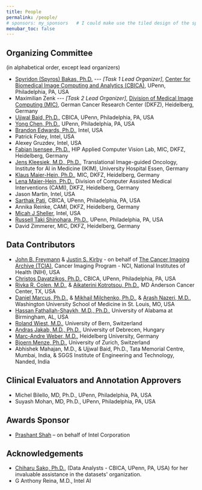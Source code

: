 ```yaml
---
title: People
permalink: /people/
# sponsors: my_sponsors   # I could make use the tiled design of the sponsor page if there's time to adapt "view profile" etc.
menubar_toc: false
---
```


## Organizing Committee

(in alphabetical order, except lead organizers)

- [Spyridon (Spyros) Bakas, Ph.D.](https://www.med.upenn.edu/cbica/sbakas/) *--- [Task 1 Lead Organizer]*,  [Center for Biomedical Image Computing and  Analytics (CBICA)](https://www.med.upenn.edu/cbica/), UPenn, Philadelphia, PA, USA
- Maximilian Zenk   *--- [Task 2 Lead Organizer]*,    [Division of Medical Image Computing (MIC)](https://www.dkfz.de/en/mic/index.php), German Cancer Research Center (DKFZ), Heidelberg, Germany
- [Ujjwal Baid, Ph.D.](https://www.med.upenn.edu/cbica/ujjwalbaid.html),    CBICA, UPenn, Philadelphia, PA, USA
- [Yong Chen, Ph.D.](https://www.dbei.med.upenn.edu/bio/yong-chen-phd),    UPenn, Philadelphia, PA, USA
- [Brandon Edwards, Ph.D.](https://www.intel.com/content/www/us/en/artificial-intelligence/bios/brandon-edwards.html),    Intel, USA
- Patrick Foley,    Intel, USA
- Alexey Gruzdev,    Intel, USA
- [Fabian Isensee, Ph.D.](https://www.helmholtz-imaging.de/our_services/helpdesk/),    HIP Applied Computer Vision Lab, MIC, DKFZ, Heidelberg, Germany
- [Jens Kleesiek, M.D., Ph.D.](https://www.ikim.uk-essen.de/tio),    Translational Image-guided Oncology, Institute for AI in Medicine (IKIM), University Hospital Essen, Germany
- [Klaus Maier-Hein, Ph.D.](https://www.dkfz.de/en/mic/index.php),    MIC, DKFZ, Heidelberg, Germany
- [Lena Maier-Hein, Ph.D.](https://www.dkfz.de/en/cami/index.php),    Division of Computer Assisted Medical Interventions (CAMI), DKFZ, Heidelberg, Germany
- Jason Martin,    Intel, USA
- [Sarthak Pati](https://www.med.upenn.edu/cbica/aibil/spati.html),    CBICA, UPenn, Philadelphia, PA, USA
- Annika Reinke,   CAMI, DKFZ, Heidelberg, Germany
- [Micah J Sheller](https://www.intel.com/content/www/us/en/artificial-intelligence/bios/micah-j-sheller.html),    Intel, USA
- [Russell Taki Shinohara, Ph.D.](https://www.med.upenn.edu/apps/faculty/index.php/g275/p8574254),    UPenn, Philadelphia, PA, USA
- David Zimmerer,    MIC, DKFZ, Heidelberg, Germany

## Data Contributors

- [John B. Freymann](https://imaging.cancer.gov/about_cip/staff_directory.htm) & [Justin S. Kirby](https://imaging.cancer.gov/about_cip/staff_directory.htm) - on behalf of [The Cancer Imaging Archive (TCIA)](http://www.cancerimagingarchive.net/),    Cancer Imaging Program - NCI, National Institutes of Health (NIH), USA
- [Christos Davatzikos, Ph.D.](https://www.med.upenn.edu/cbica/christos/),    CBICA, UPenn, Philadelphia, PA, USA
- [Rivka R. Colen, M.D.](https://faculty.mdanderson.org/profiles/rivkah_colen.html), & [Aikaterini Kotrotsou, Ph.D.](https://www.mdanderson.org/research/departments-labs-institutes/labs/colen-laboratory/lab-members.html),    MD Anderson Cancer Center, TX, USA
- [Daniel Marcus, Ph.D.](https://www.mir.wustl.edu/research/research-support-facilities/neuroimaging-informatics-analysis-center-niac/our-staff/niac-staff-dan-marcus), & [Mikhail Milchenko, Ph.D.](http://nrg.wustl.edu/about/people/), & [Arash Nazeri, M.D.](https://www.mir.wustl.edu/education/residency-programs/diagnostic-radiology-residency/our-residents/arash-nazeri),    Washington University School of Medicine in St. Louis, MO, USA
- [Hassan Fathallah-Shaykh, M.D., Ph.D.](http://apps.medicine.uab.edu/facultyDirectory/FacultyData.asp?FID=52363),    University of Alabama at Birmingham, AL, USA
- [Roland Wiest, M.D.](http://www.neuroscience.unibe.ch/about_us/personen/prof_dr_med_wiest_roland),    University of Bern, Switzerland
- [Andras Jakab, M.D., Ph.D.](https://www.cir.meduniwien.ac.at/team/andras-jakab/),    University of Debrecen, Hungary
- [Marc-Andre Weber, M.D.](https://www.klinikum.uni-heidelberg.de/PD-Marc-Andre-Weber.111166.0.html?&L=5),    Heidelberg University, Germany
- [Bjoern Menze, Ph.D.](https://www.dqbm.uzh.ch/en/research/groups/menze.html),    University of Zurich, Switzerland
- Abhishek Mahajan, M.D., & Ujjwal Baid, Ph.D.,    Tata Memorial Centre, Mumbai, India, & SGGS Institute of Engineering and Technology, Nanded, India

## Clinical Evaluators and Annotation Approvers

- Michel Bilello, MD, Ph.D.,    UPenn, Philadelphia, PA, USA
- Suyash Mohan, MD, Ph.D.,    UPenn, Philadelphia, PA, USA

## Awards Sponsor

- [Prashant Shah](https://www.linkedin.com/in/sprash/) – on behalf of Intel Corporation

## Acknowledgements

- [Chiharu Sako, Ph.D.](https://www.med.upenn.edu/cbica/aibil/sako.html),  (Data Analysts - CBICA, UPenn, PA, USA) for her invaluable assistance in the datasets' organization.
- G Anthony Reina, M.D.,    Intel AI
